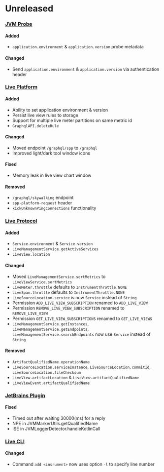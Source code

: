 # Unreleased

### [JVM Probe](https://github.com/sourceplusplus/probe-jvm)

#### Added
- `application.environment` & `application.version` probe metadata

#### Changed
- Send `application.environment` & `application.version` via authentication header

### [Live Platform](https://github.com/sourceplusplus/sourceplusplus)

#### Added
- Ability to set application environment & version
- Persist live view rules to storage
- Support for multiple live meter partitions on same metric id
- `GraphqlAPI.deleteRule`

#### Changed
- Moved endpoint `/graphql/spp` to `/graphql`
- Improved light/dark tool window icons

#### Fixed
- Memory leak in live view chart window

#### Removed
- `/graphql/skywalking` endpoint
- `spp-platform-request` header
- `kickUnknownPingConnections` functionality

### [Live Protocol](https://github.com/sourceplusplus/protocol)

#### Added
- `Service.environment` & `Service.version`
- `LiveManagementService.getActiveServices`
- `LiveView.location`

#### Changed
- Moved `LiveManagementService.sortMetrics` to `LiveViewService.sortMetrics`
- `LiveMeter.throttle` defaults to `InstrumentThrottle.NONE`
- `LiveSpan.throttle` defaults to `InstrumentThrottle.NONE`
- `LiveSourceLocation.service` is now `Service` instead of `String`
- Permission `ADD_LIVE_VIEW_SUBSCRIPTION` renamed to `ADD_LIVE_VIEW`
- Permission `REMOVE_LIVE_VIEW_SUBSCRIPTION` renamed to `REMOVE_LIVE_VIEW`
- Permission `GET_LIVE_VIEW_SUBSCRIPTIONS` renamed to `GET_LIVE_VIEWS`
- `LiveManagementService.getInstances`, `LiveManagementService.getEndpoints`, `LiveManagementService.searchEndpoints` now use `Service` instead of `String`

#### Removed
- `ArtifactQualifiedName.operationName`
- `LiveSourceLocation.serviceInstance`, `LiveSourceLocation.commitId`, `LiveSourceLocation.fileChecksum`
- `LiveView.artifactLocation` & `LiveView.artifactQualifiedName`
- `LiveViewEvent.artifactQualifiedName`

### [JetBrains Plugin](https://github.com/sourceplusplus/interface-jetbrains)

#### Fixed
- Timed out after waiting 30000(ms) for a reply
- NPE in JVMMarkerUtils.getQualifiedName
- ISE in JVMLoggerDetector.handleKotlinCall

### [Live CLI](https://github.com/sourceplusplus/interface-cli)

#### Changed
- Command `add <insrument>` now uses option `-l` to specify line number 

